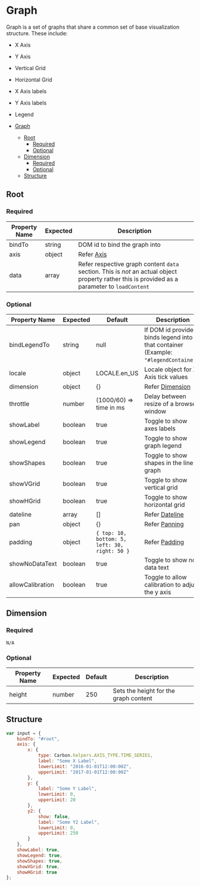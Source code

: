 # Graph

Graph is a set of graphs that share a common set of base visualization structure. These include:

-   X Axis
-   Y Axis
-   Vertical Grid
-   Horizontal Grid
-   X Axis labels
-   Y Axis labels
-   Legend

-   [Graph](#Graph)
    -   [Root](#root)
        -   [Required](#required)
        -   [Optional](#optional)
    -   [Dimension](#dimension)
        -   [Required](#required-1)
        -   [Optional](#optional-1)
    -   [Structure](#structure)

## Root

### Required

| Property Name | Expected | Description                                                                                                                                    |
| ------------- | -------- | ---------------------------------------------------------------------------------------------------------------------------------------------- |
| bindTo        | string   | DOM id to bind the graph into                                                                                                                  |
| axis          | object   | Refer [Axis](../helpers/Axes.md)                                                                                                               |
| data          | array    | Refer respective graph content `data` section. This is _not_ an actual object property rather this is provided as a parameter to `loadContent` |

### Optional

| Property Name    | Expected | Default                                       | Description                                                                          |
| ---------------- | -------- | --------------------------------------------- | ------------------------------------------------------------------------------------ |
| bindLegendTo     | string   | null                                          | If DOM id provided, binds legend into that container (Example: `"#legendContainer"`) |
| locale           | object   | LOCALE.en_US                                  | Locale object for X-Axis tick values                                                 |
| dimension        | object   | {}                                            | Refer [Dimension](#dimension)                                                        |
| throttle         | number   | (1000/60) => time in ms                       | Delay between resize of a browser window                                             |
| showLabel        | boolean  | true                                          | Toggle to show axes labels                                                           |
| showLegend       | boolean  | true                                          | Toggle to show graph legend                                                          |
| showShapes       | boolean  | true                                          | Toggle to show shapes in the line graph                                              |
| showVGrid        | boolean  | true                                          | Toggle to show vertical grid                                                         |
| showHGrid        | boolean  | true                                          | Toggle to show horizontal grid                                                       |
| dateline         | array    | []                                            | Refer [Dateline](../helpers/Dateline.md)                                             |
| pan              | object   | {}                                            | Refer [Panning](../controls/Panning.md)                                              |
| padding          | object   | `{ top: 10, bottom: 5, left: 30, right: 50 }` | Refer [Padding](../controls/Padding.md)                                              |
| showNoDataText   | boolean  | true                                          | Toggle to show no data text                                                          |
| allowCalibration | boolean  | true                                          | Toggle to allow calibration to adjust the y axis                                     |

## Dimension

### Required

`N/A`

### Optional

| Property Name | Expected | Default | Description                           |
| ------------- | -------- | ------- | ------------------------------------- |
| height        | number   | 250     | Sets the height for the graph content |

## Structure

```javascript
var input = {
    bindTo: "#root",
    axis: {
        x: {
            type: Carbon.helpers.AXIS_TYPE.TIME_SERIES,
            label: "Some X Label",
            lowerLimit: "2016-01-01T12:00:00Z",
            upperLimit: "2017-01-01T12:00:00Z"
        },
        y: {
            label: "Some Y Label",
            lowerLimit: 0,
            upperLimit: 20
        },
        y2: {
            show: false,
            label: "Some Y2 Label",
            lowerLimit: 0,
            upperLimit: 250
        }
    },
    showLabel: true,
    showLegend: true,
    showShapes: true,
    showVGrid: true,
    showHGrid: true
};
```
